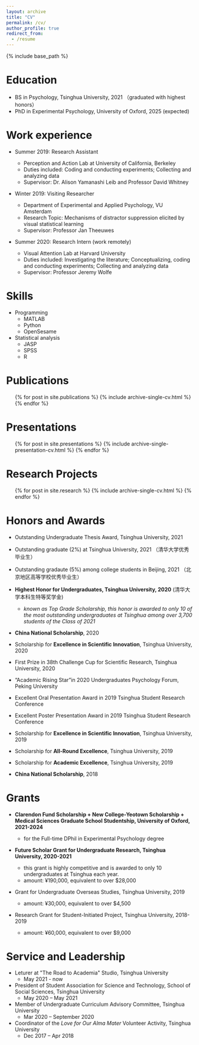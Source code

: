 ```yaml
---
layout: archive
title: "CV"
permalink: /cv/
author_profile: true
redirect_from:
  - /resume
---
```

{% include base_path %}

Education
=========

* BS in Psychology, Tsinghua University, 2021 （graduated with highest honors）
* PhD in Experimental Psychology, University of Oxford, 2025 (expected)

Work experience
===============

* Summer 2019: Research Assistant

  * Perception and Action Lab at University of California, Berkeley
  * Duties included: Coding and conducting experiments; Collecting and analyzing data
  * Supervisor: Dr. Alison Yamanashi Leib and Professor David Whitney
* Winter 2019: Visiting Researcher

  * Department of Experimental and Applied Psychology, VU Amsterdam
  * Research Topic: Mechanisms of distractor suppression elicited by visual statistical learning
  * Supervisor: Professor Jan Theeuwes
* Summer 2020: Research Intern (work remotely)

  * Visual Attention Lab at Harvard University
  * Duties included: Investigating the literature; Conceptualizing, coding and conducting experiments; Collecting and analyzing data
  * Supervisor: Professor Jeremy Wolfe

Skills
======

* Programming
  * MATLAB
  * Python
  * OpenSesame
* Statistical analysis
  * JASP
  * SPSS
  * R

Publications
============

<ul>{% for post in site.publications %}
    {% include archive-single-cv.html %}
  {% endfor %}</ul>

Presentations
=============

<ul>{% for post in site.presentations %}
    {% include archive-single-presentation-cv.html %}
  {% endfor %}</ul>

Research Projects
=================

<ul>{% for post in site.research %}
    {% include archive-single-cv.html %}
  {% endfor %}</ul>

Honors and Awards
=================
- Outstanding Undergraduate Thesis Award, Tsinghua University, 2021
- Outstanding graduate (2%) at Tsinghua University, 2021 （清华大学优秀毕业生）
- Outstanding gradaute (5%) among college students in Beijing, 2021 （北京地区高等学校优秀毕业生）
- **Highest Honor for Undergraduates, Tsinghua University, 2020** (清华大学本科生特等奖学金)

  - *known as Top Grade Scholarship, this honor is awarded to only 10 of the most outstanding undergraduates at Tsinghua among over 3,700 students of the Class of 2021*
- **China National Scholarship**, 2020
- Scholarship for **Excellence in Scientific Innovation**, Tsinghua University, 2020
- First Prize in 38th Challenge Cup for Scientific Research, Tsinghua University, 2020
- “Academic Rising Star”in 2020 Undergraduates Psychology Forum, Peking University
- Excellent Oral Presentation Award in 2019 Tsinghua Student Research Conference
- Excellent Poster Presentation Award in 2019 Tsinghua Student Research Conference
- Scholarship for **Excellence in Scientific Innovation**,  Tsinghua University, 2019
- Scholarship for **All-Round Excellence**,  Tsinghua University, 2019
- Scholarship for **Academic Excellence**,  Tsinghua University, 2019
- **China National Scholarship**, 2018

Grants
======

* **Clarendon Fund Scholarship + New College-Yeotown Scholarship + Medical Sciences Graduate School Studentship, University of Oxford, 2021-2024**

  * for the Full-time DPhil in Experimental Psychology degree
* **Future Scholar Grant for Undergraduate Research, Tsinghua University, 2020-2021**

  * this grant is highly competitive and is awarded to only 10 undergraduates at Tsinghua each year.
  * amount: ¥190,000, equivalent to over $28,000
* Grant for Undergraduate Overseas Studies, Tsinghua University, 2019

  * amount: ¥30,000, equivalent to over $4,500
* Research Grant for Student-Initiated Project, Tsinghua University, 2018-2019

  * amount: ¥60,000, equivalent to over $9,000

Service and Leadership
======================
* Leturer at "The Road to Academia" Studio, Tsinghua University
  * May 2021 - now
* President of Student Association for Science and Technology, School of Social Sciences, Tsinghua University
  * May 2020 – May 2021
* Member of Undergraduate Curriculum Advisory Committee, Tsinghua University
  * Mar 2020 – September 2020
* Coordinator of the _Love for Our Alma Mater_ Volunteer Activity, Tsinghua University
  * Dec 2017 – Apr 2018
